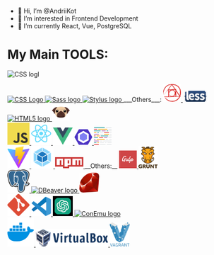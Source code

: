 - 👋 Hi, I’m @AndriiKot
- 👀 I’m interested in Frontend Development
- 🌱 I’m currently React, Vue, PostgreSQL


<!---
AndriiKot/AndriiKot is a ✨ special ✨ repository because its `README.md` (this file) appears on your GitHub profile.
You can click the Preview link to take a look at your changes.
--->

# My Main TOOLS:


![CSS logl](https://upload.wikimedia.org/wikipedia/commons/3/3d/CSS.3.svg)
<div>
  <div class="CSS">
  <a href="https://www.w3.org/Style/CSS/" target="_blank">
    <img src="https://upload.wikimedia.org/wikipedia/commons/3/3d/CSS.3.svg" alt="CSS Logo" width="50" height="50">
  </a>
  <a href="https://sass-lang.com/documentation/" target="_blank">
    <img src="https://camo.githubusercontent.com/da79029ef5a44898077dfc91f19f8dff0546d76082556d5f22a4e209d8e5d90b/68747470733a2f2f7261776769742e636f6d2f736173732f736173732d736974652f6d61696e2f736f757263652f6173736574732f696d672f6c6f676f732f6c6f676f2e737667" alt="Sass logo" width="40" height="40">
  </a>

  <a href="https://stylus-lang.com/" target="_blank">
    <img src="https://stylus-lang.com/logo.svg" alt="Stylus logo" width="40" height="50" >
  </a>
  <span>___Others___: </span>
  <a href="https://postcss.org/docs/" target="_blank">
  <img src="https://github.com/AndriiKot/PROJECTS/blob/main/assets/postcss.svg" alt="PostCSS logo" width="40">
  </a>
  <a href="https://lesscss.org/" target="_blanl">
  <img src="https://github.com/AndriiKot/PROJECTS/blob/main/assets/less.svg" alt="Less logo" height ="25">
  </a>
</div>
  <div class="HTML">
  <a href="https://html.spec.whatwg.org/multipage/" target="_blank">
    <img src="https://upload.wikimedia.org/wikipedia/commons/6/61/HTML5_logo_and_wordmark.svg" alt="HTML5 logo" 
    width="50" height="50">
  </a>
    <a href="https://pugjs.org/api/getting-started.html" target="_blank">
  <img src="https://github.com/AndriiKot/PROJECTS/blob/main/assets/pug.svg" alt="Pug logo" width=40">
    </a>
  </div>
    <div class="JS">
      <a href="https://ecma-international.org/publications-and-standards/standards/" target="_blank">
    <img src="https://github.com/voodootikigod/logo.js/blob/master/js.png" alt="JS logo" width="50" height="50">
  </a>
      <a href="https://react.dev/" target="_blank" >
      <img src="https://github.com/AndriiKot/PROJECTS/blob/main/assets/react-2.svg" alt="React logo" width="45">
      <a>
      <a href="https://vuejs.org/" target="_blank">
      <img src="https://github.com/AndriiKot/PROJECTS/blob/main/assets/vue-9.svg" alt="Vue logo" width="45">
      </a>
        <a href="https://eslint.org/docs/latest/" target="_blank">
        <img src="https://github.com/AndriiKot/PROJECTS/blob/main/assets/eslint-1.svg" alt="Eslint logo" width="40">
        </a>
        <a href="https://prettier.io/" target="_blank">
        <img src="https://github.com/AndriiKot/PROJECTS/blob/main/assets/prettier-2.svg" alt="Prettier logo" width="40">
        </a>
    </div>
    <div class="Module Bandler">
      <a href="https://vitejs.dev/" target="_blank">
      <img src="https://github.com/AndriiKot/PROJECTS/blob/main/assets/vitejs.svg" alt="Vite logo" width="50">
      </a>
      <a href="https://webpack.js.org/" target="_blank">
      <img src="https://github.com/AndriiKot/PROJECTS/blob/main/assets/webpack-icon.svg" alt="Webpack logo" width="50">
      </a>
      <a href="https://docs.npmjs.com/" target="_blank">
      <img src="https://github.com/AndriiKot/PROJECTS/blob/main/assets/npm.svg" alt="Npm logo" height="25">
      </a>
      <span>__Others:__</span>
      <a href="https://gulpjs.com/" target="_blank">
      <img src="https://github.com/AndriiKot/PROJECTS/blob/main/assets/gulp-1.svg" alt="Gulp logo" height="40">
      </a>
      <a href="https://gruntjs.com/getting-started" target="_blanl">
      <img src="https://github.com/AndriiKot/PROJECTS/blob/main/assets/grunt-1.svg" alt="Grunt logo" 
        height="50">
      </a>
    </div>
    <div class="BAKEND">
      <a href="https://www.postgresql.org/docs/" target="_blank">
      <img src="https://github.com/AndriiKot/PROJECTS/blob/main/assets/postgresql.svg" alt="PostreSQL logo" width="50">
      </a>
      <a href="https://dbeaver.com/docs/dbeaver/" targer="_blanl">
      <img src="https://upload.wikimedia.org/wikipedia/commons/b/b5/DBeaver_logo.svg" alt="DBeaver logo" width="60">
      </a>
      <a href="https://ruby-doc.org/" target="_blank" >
        <img src="https://github.com/AndriiKot/PROJECTS/blob/main/assets/ruby.svg" alt="Ruby logo" width="45">
      </a>
    </div>
      <div class="OTHER">
        <a href="https://www.git-scm.com/doc" target="_blank">
        <img src="https://github.com/AndriiKot/PROJECTS/blob/main/assets/git-icon.svg" alt="Git logo" width="50">
        </a>
        <a href="https://code.visualstudio.com/docs" target="_blank">
        <img src="https://github.com/AndriiKot/PROJECTS/blob/main/assets/visual-studio-code-1.svg" alt="VsCode logo" width="45">
        </a>
        <a href="https://chatgpt.com/auth/login" target="_blank">
        <img src="https://github.com/AndriiKot/PROJECTS/blob/main/assets/chatgpt-1.svg" alt="ChatGPT logo" width="45">
        </a>
        <a href="https://conemu.github.io/blog/2023/07/24/Build-230724.html" target="_blank">
        <img src="https://upload.wikimedia.org/wikipedia/commons/d/dc/ConEmu_icon.png" alt="ConEmu logo" width="45">
        </a>
      </div>
      <div class="Deployd">
        <a href="https://docs.docker.com/" target="_blank">
        <img src="https://github.com/AndriiKot/PROJECTS/blob/main/assets/docker-4.svg" alt="Docker logo" width="60">
        </a>
        <a href="https://www.virtualbox.org/" target="_blank">
          <img src="https://github.com/AndriiKot/PROJECTS/blob/main/assets/virtualbox.svg" alt="VirtualBox logo" height="40">
        </a>
      <img src="https://github.com/AndriiKot/PROJECTS/blob/main/assets/vagrant.svg" alt="Vagrant logo" width="45">
      </div>
</div>

